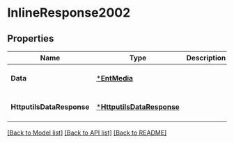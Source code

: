 # InlineResponse2002

## Properties
Name | Type | Description | Notes
------------ | ------------- | ------------- | -------------
**Data** | [***EntMedia**](ent.Media.md) |  | [optional] [default to null]
**HttputilsDataResponse** | [***HttputilsDataResponse**](httputils.DataResponse.md) |  | [optional] [default to null]

[[Back to Model list]](../README.md#documentation-for-models) [[Back to API list]](../README.md#documentation-for-api-endpoints) [[Back to README]](../README.md)


